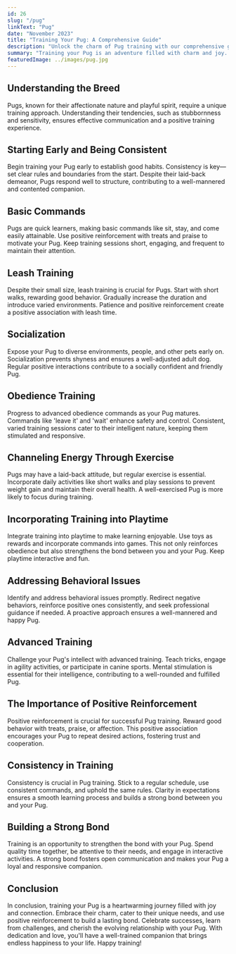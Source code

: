 ```yaml
---
id: 26
slug: "/pug"
linkText: "Pug"
date: "November 2023"
title: "Training Your Pug: A Comprehensive Guide"
description: "Unlock the charm of Pug training with our comprehensive guide. From basic commands to advanced skills—nurture obedience and build a lasting bond."
summary: "Training your Pug is an adventure filled with charm and joy. In this comprehensive guide, we'll explore key aspects of Pug training, offering practical tips to foster obedience and build a strong bond with your delightful companion."
featuredImage: ../images/pug.jpg
---
```


## Understanding the Breed

Pugs, known for their affectionate nature and playful spirit, require a unique training approach. Understanding their tendencies, such as stubbornness and sensitivity, ensures effective communication and a positive training experience.

## Starting Early and Being Consistent

Begin training your Pug early to establish good habits. Consistency is key—set clear rules and boundaries from the start. Despite their laid-back demeanor, Pugs respond well to structure, contributing to a well-mannered and contented companion.

## Basic Commands

Pugs are quick learners, making basic commands like sit, stay, and come easily attainable. Use positive reinforcement with treats and praise to motivate your Pug. Keep training sessions short, engaging, and frequent to maintain their attention.

## Leash Training

Despite their small size, leash training is crucial for Pugs. Start with short walks, rewarding good behavior. Gradually increase the duration and introduce varied environments. Patience and positive reinforcement create a positive association with leash time.

## Socialization

Expose your Pug to diverse environments, people, and other pets early on. Socialization prevents shyness and ensures a well-adjusted adult dog. Regular positive interactions contribute to a socially confident and friendly Pug.

## Obedience Training

Progress to advanced obedience commands as your Pug matures. Commands like 'leave it' and 'wait' enhance safety and control. Consistent, varied training sessions cater to their intelligent nature, keeping them stimulated and responsive.

## Channeling Energy Through Exercise

Pugs may have a laid-back attitude, but regular exercise is essential. Incorporate daily activities like short walks and play sessions to prevent weight gain and maintain their overall health. A well-exercised Pug is more likely to focus during training.

## Incorporating Training into Playtime

Integrate training into playtime to make learning enjoyable. Use toys as rewards and incorporate commands into games. This not only reinforces obedience but also strengthens the bond between you and your Pug. Keep playtime interactive and fun.

## Addressing Behavioral Issues

Identify and address behavioral issues promptly. Redirect negative behaviors, reinforce positive ones consistently, and seek professional guidance if needed. A proactive approach ensures a well-mannered and happy Pug.

## Advanced Training

Challenge your Pug's intellect with advanced training. Teach tricks, engage in agility activities, or participate in canine sports. Mental stimulation is essential for their intelligence, contributing to a well-rounded and fulfilled Pug.

## The Importance of Positive Reinforcement

Positive reinforcement is crucial for successful Pug training. Reward good behavior with treats, praise, or affection. This positive association encourages your Pug to repeat desired actions, fostering trust and cooperation.

## Consistency in Training

Consistency is crucial in Pug training. Stick to a regular schedule, use consistent commands, and uphold the same rules. Clarity in expectations ensures a smooth learning process and builds a strong bond between you and your Pug.

## Building a Strong Bond

Training is an opportunity to strengthen the bond with your Pug. Spend quality time together, be attentive to their needs, and engage in interactive activities. A strong bond fosters open communication and makes your Pug a loyal and responsive companion.

## Conclusion

In conclusion, training your Pug is a heartwarming journey filled with joy and connection. Embrace their charm, cater to their unique needs, and use positive reinforcement to build a lasting bond. Celebrate successes, learn from challenges, and cherish the evolving relationship with your Pug. With dedication and love, you'll have a well-trained companion that brings endless happiness to your life. Happy training!
